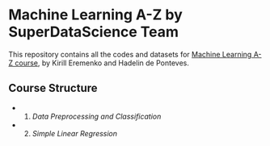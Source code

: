 # Machine Learning A-Z by SuperDataScience Team

This repository contains all the codes and datasets for [Machine Learning A-Z course](https://www.udemy.com/machinelearning/), by Kirill Eremenko and Hadelin de Ponteves.

## Course Structure

- 1. *Data Preprocessing and Classification*

- 2. *Simple Linear Regression*